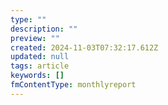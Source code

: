 ```yaml
---
type: ""
description: ""
preview: ""
created: 2024-11-03T07:32:17.612Z
updated: null
tags: article
keywords: []
fmContentType: monthlyreport
---
```

